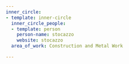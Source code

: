 ```yaml
---
inner_circle:
- template: inner-circle
  inner_circle_people:
  - template: person
    person-name: stocazzo
    website: stocazzo
  area_of_work: Construction and Metal Work

---
```

